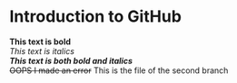 # Introduction to GitHub
**This text is bold**\
*This text is italics*\
***This text is both bold and italics***\
~~OOPS I made an error~~
This is the file of the second branch
